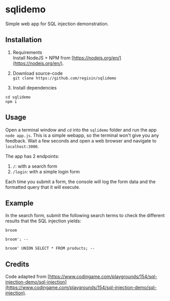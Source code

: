 # sqlidemo
Simple web app for SQL injection demonstration.

## Installation

1. Requirements  
Install NodeJS + NPM from [https://nodejs.org/en/](https://nodejs.org/en/).

2. Download source-code  
`git clone https://github.com/regisin/sqlidemo`

3. Install dependencies  
```
cd sqlidemo
npm i
```

## Usage

Open a terminal window and `cd` into the `sqlidemo` folder and run the app `node app.js`. This is a simple webapp, so the terminal won't give you any feedback. Wait a few seconds and open a web browser and navigate to `localhost:3000`.

The app has 2 endpoints:
1. `/`: with a search form
2. `/login`: with a simple login form

Each time you submit a form, the console will log the form data and the formatted query that it will execute.

## Example

In the search form, submit the following search terms to check the different results that the SQL injection yields:

    broom

    broom'; -- 

    broom' UNION SELECT * FROM products; --

## Credits
Code adapted from [https://www.codingame.com/playgrounds/154/sql-injection-demo/sql-injection](https://www.codingame.com/playgrounds/154/sql-injection-demo/sql-injection).